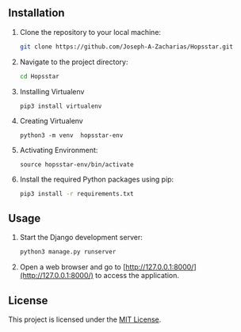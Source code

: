 ## Installation

1. Clone the repository to your local machine:

    ```bash
    git clone https://github.com/Joseph-A-Zacharias/Hopsstar.git
    ```

2. Navigate to the project directory:

    ```bash
    cd Hopsstar
    ```
    
3. Installing Virtualenv 
    
    ```
    pip3 install virtualenv
    ```
    
4. Creating Virtualenv
    ```
    python3 -m venv  hopsstar-env
    ```
    
5. Activating Environment:
    ```
    source hopsstar-env/bin/activate
    ```

6. Install the required Python packages using pip:

    ```bash
    pip3 install -r requirements.txt
    ```

## Usage

1. Start the Django development server:

    ```bash
    python3 manage.py runserver
    ```

2. Open a web browser and go to [http://127.0.0.1:8000/](http://127.0.0.1:8000/) to access the application.


## License

This project is licensed under the [MIT License](LICENSE).